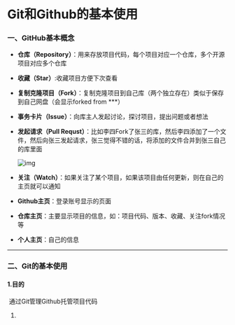 #  Git和Github的基本使用

### 一、GitHub基本概念

* **仓库（Repository）**：用来存放项目代码，每个项目对应一个仓库，多个开源项目对应多个仓库

* **收藏（Star）**:收藏项目方便下次查看

* **复制克隆项目（Fork）**：复制克隆项目到自己库（两个独立存在）类似于保存到自己网盘（会显示forked from ***）

* **事务卡片（Issue）**：向库主人发起讨论，探讨项目，提出问题或者想法

* **发起请求（Pull Requst）**：比如李四Fork了张三的库，然后李四添加了一个文件，然后向张三发起请求，张三觉得不错的话，将添加的文件合并到张三自己的库里面

  ![img](file:///C:/Users/13065/AppData/Local/Temp/msohtmlclip1/01/clip_image002.jpg)

* **关注（Watch）**：如果关注了某个项目，如果该项目由任何更新，则在自己的主页就可以通知
* **Github主页**：登录账号显示的页面
* **仓库主页**：主要显示项目的信息，如：项目代码、版本、收藏、关注fork情况等
* **个人主页**：自己的信息

----

### 二、Git的基本使用

#### 1.目的

​		通过Git管理Github托管项目代码

1. 



